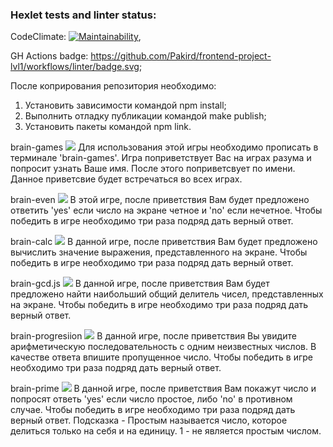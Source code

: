 ### Hexlet tests and linter status:

CodeClimate: [![Maintainability](https://api.codeclimate.com/v1/badges/71b6d146d6420c09482e/maintainability)](https://codeclimate.com/github/Pakird/frontend-project-lvl1/maintainability),

GH Actions badge: https://github.com/Pakird/frontend-project-lvl1/workflows/linter/badge.svg;

После коприрования репозитория необходимо:
1. Установить зависимости командой npm install;
2. Выполнить отладку публикации командой make publish;
3. Установить пакеты командой npm link.

brain-games <a href="https://asciinema.org/a/rVuNXZ0tu3ONi70R7gRtKWQhD" target="_blank"><img src="https://asciinema.org/a/rVuNXZ0tu3ONi70R7gRtKWQhD.svg" /></a>
Для использования этой игры необходимо прописать в терминале 'brain-games'.
Игра поприветствует Вас на играх разума и попросит узнать Ваше имя. После этого поприветсвует по имени.
Данное приветсвие будет встречаться во всех играх.

brain-even <a href="https://asciinema.org/a/p7N7sscThXUKJW96Je9ZG9phI" target="_blank"><img src="https://asciinema.org/a/p7N7sscThXUKJW96Je9ZG9phI.svg" /></a>
В этой игре, после приветствия Вам будет предложено ответить 'yes' если число на экране четное и 'no' если нечетное. Чтобы победить в игре необходимо три раза подряд дать верный ответ.

brain-calc <a href="https://asciinema.org/a/mMymm6afkD78e2Ikq7P3Wx8AX" target="_blank"><img src="https://asciinema.org/a/mMymm6afkD78e2Ikq7P3Wx8AX.svg" /></a>
В данной игре, после приветствия Вам будет предложено вычислить значение выражения, представленного на экране. Чтобы победить в игре необходимо три раза подряд дать верный ответ.

brain-gcd.js <a href="https://asciinema.org/a/F28SsbIgvKhHSxHIbr49FJ3R2" target="_blank"><img src="https://asciinema.org/a/F28SsbIgvKhHSxHIbr49FJ3R2.svg" /></a>
В данной игре, после приветствия Вам будет предложено найти наибольший общий делитель чисел, представленных на экране. Чтобы победить в игре необходимо три раза подряд дать верный ответ.

brain-progresiion <a href="https://asciinema.org/a/HL0NaOK5e6kvRyaQixDz9MbGw" target="_blank"><img src="https://asciinema.org/a/HL0NaOK5e6kvRyaQixDz9MbGw.svg" /></a>
В данной игре, после приветствия Вы увидите арифметическую последовательность с одним неизвестных числов. В качестве ответа впишите пропущенное число. Чтобы победить в игре необходимо три раза подряд дать верный ответ.

brain-prime <a href="https://asciinema.org/a/GTfR9MK9dcQnwfNRH2gC6VJou" target="_blank"><img src="https://asciinema.org/a/GTfR9MK9dcQnwfNRH2gC6VJou.svg" /></a>
В данной игре, после приветствия Вам покажут число и попросят ответь 'yes' если число простое, либо 'no' в противном случае. Чтобы победить в игре необходимо три раза подряд дать верный ответ.
Подсказка - Простым называется число, которое делиться только на себя и на единицу. 1 - не является простым числом.
